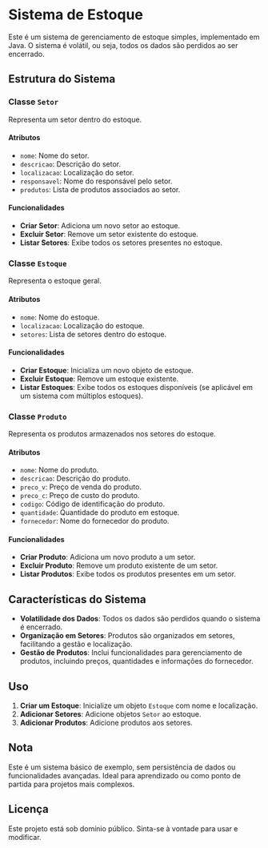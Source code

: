 # Sistema de Estoque

Este é um sistema de gerenciamento de estoque simples, implementado em Java. O sistema é volátil, ou seja, todos os dados são perdidos ao ser encerrado.

## Estrutura do Sistema

### Classe `Setor`

Representa um setor dentro do estoque.

#### Atributos
- `nome`: Nome do setor.
- `descricao`: Descrição do setor.
- `localizacao`: Localização do setor.
- `responsavel`: Nome do responsável pelo setor.
- `produtos`: Lista de produtos associados ao setor.

#### Funcionalidades
- **Criar Setor**: Adiciona um novo setor ao estoque.
- **Excluir Setor**: Remove um setor existente do estoque.
- **Listar Setores**: Exibe todos os setores presentes no estoque.

### Classe `Estoque`

Representa o estoque geral.

#### Atributos
- `nome`: Nome do estoque.
- `localizacao`: Localização do estoque.
- `setores`: Lista de setores dentro do estoque.

#### Funcionalidades
- **Criar Estoque**: Inicializa um novo objeto de estoque.
- **Excluir Estoque**: Remove um estoque existente.
- **Listar Estoques**: Exibe todos os estoques disponíveis (se aplicável em um sistema com múltiplos estoques).

### Classe `Produto`

Representa os produtos armazenados nos setores do estoque.

#### Atributos
- `nome`: Nome do produto.
- `descricao`: Descrição do produto.
- `preco_v`: Preço de venda do produto.
- `preco_c`: Preço de custo do produto.
- `codigo`: Código de identificação do produto.
- `quantidade`: Quantidade do produto em estoque.
- `fornecedor`: Nome do fornecedor do produto.

#### Funcionalidades
- **Criar Produto**: Adiciona um novo produto a um setor.
- **Excluir Produto**: Remove um produto existente de um setor.
- **Listar Produtos**: Exibe todos os produtos presentes em um setor.

## Características do Sistema

- **Volatilidade dos Dados**: Todos os dados são perdidos quando o sistema é encerrado.
- **Organização em Setores**: Produtos são organizados em setores, facilitando a gestão e localização.
- **Gestão de Produtos**: Inclui funcionalidades para gerenciamento de produtos, incluindo preços, quantidades e informações do fornecedor.

## Uso

1. **Criar um Estoque**: Inicialize um objeto `Estoque` com nome e localização.
2. **Adicionar Setores**: Adicione objetos `Setor` ao estoque.
3. **Adicionar Produtos**: Adicione produtos aos setores.

## Nota

Este é um sistema básico de exemplo, sem persistência de dados ou funcionalidades avançadas. Ideal para aprendizado ou como ponto de partida para projetos mais complexos.

## Licença

Este projeto está sob domínio público. Sinta-se à vontade para usar e modificar.
